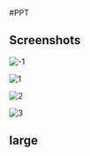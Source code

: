 #PPT

Screenshots
-----------
![-1](https://user-images.githubusercontent.com/57212041/70392947-67295f00-1a28-11ea-8df8-b0d953bf46df.png)

![1](https://user-images.githubusercontent.com/57212041/70392951-714b5d80-1a28-11ea-88d6-8217415e1a04.png)

![2](https://user-images.githubusercontent.com/57212041/70392955-77413e80-1a28-11ea-8771-fdb15adbc47c.png)

![3](https://user-images.githubusercontent.com/57212041/70393007-fd5d8500-1a28-11ea-889c-9d70eccc147a.png)

large
-----

